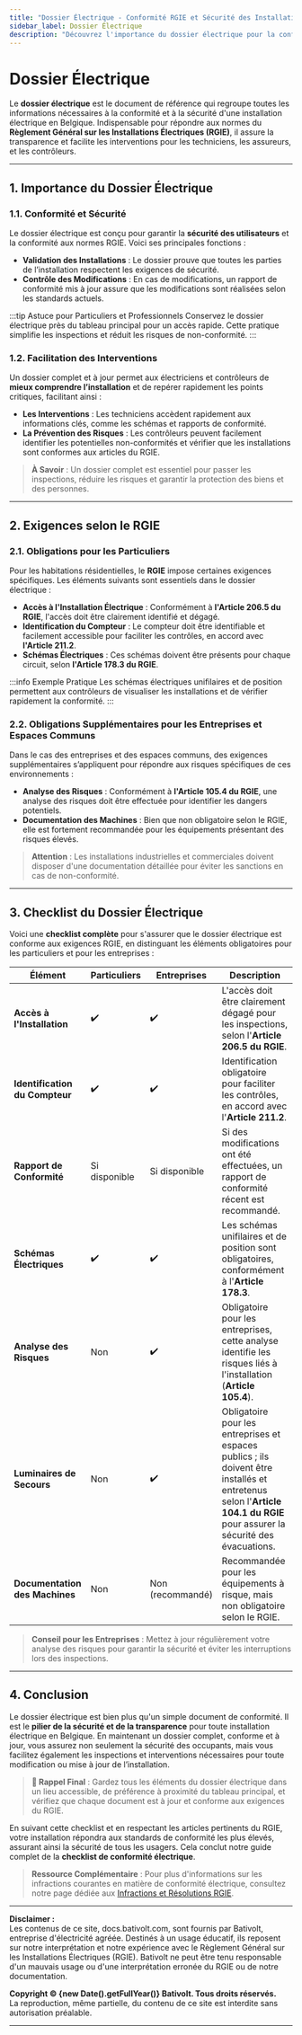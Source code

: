 ```yaml
---
title: "Dossier Électrique - Conformité RGIE et Sécurité des Installations"
sidebar_label: Dossier Électrique
description: "Découvrez l'importance du dossier électrique pour la conformité RGIE en Belgique. Guide complet incluant les exigences, la checklist essentielle et les normes de sécurité pour les particuliers et entreprises."
---
```


# Dossier Électrique

Le **dossier électrique** est le document de référence qui regroupe toutes les informations nécessaires à la conformité et à la sécurité d'une installation électrique en Belgique. Indispensable pour répondre aux normes du **Règlement Général sur les Installations Électriques (RGIE)**, il assure la transparence et facilite les interventions pour les techniciens, les assureurs, et les contrôleurs.

---

## 1. Importance du Dossier Électrique

### 1.1. Conformité et Sécurité

Le dossier électrique est conçu pour garantir la **sécurité des utilisateurs** et la conformité aux normes RGIE. Voici ses principales fonctions :

- **Validation des Installations** : Le dossier prouve que toutes les parties de l’installation respectent les exigences de sécurité.
- **Contrôle des Modifications** : En cas de modifications, un rapport de conformité mis à jour assure que les modifications sont réalisées selon les standards actuels.

:::tip Astuce pour Particuliers et Professionnels
Conservez le dossier électrique près du tableau principal pour un accès rapide. Cette pratique simplifie les inspections et réduit les risques de non-conformité.
:::

### 1.2. Facilitation des Interventions

Un dossier complet et à jour permet aux électriciens et contrôleurs de **mieux comprendre l’installation** et de repérer rapidement les points critiques, facilitant ainsi :

- **Les Interventions** : Les techniciens accèdent rapidement aux informations clés, comme les schémas et rapports de conformité.
- **La Prévention des Risques** : Les contrôleurs peuvent facilement identifier les potentielles non-conformités et vérifier que les installations sont conformes aux articles du RGIE.

> **À Savoir** : Un dossier complet est essentiel pour passer les inspections, réduire les risques et garantir la protection des biens et des personnes.

---

## 2. Exigences selon le RGIE

### 2.1. Obligations pour les Particuliers

Pour les habitations résidentielles, le **RGIE** impose certaines exigences spécifiques. Les éléments suivants sont essentiels dans le dossier électrique :

- **Accès à l'Installation Électrique** : Conformément à **l'Article 206.5 du RGIE**, l'accès doit être clairement identifié et dégagé.
- **Identification du Compteur** : Le compteur doit être identifiable et facilement accessible pour faciliter les contrôles, en accord avec **l'Article 211.2**.
- **Schémas Électriques** : Ces schémas doivent être présents pour chaque circuit, selon **l'Article 178.3 du RGIE**.

:::info Exemple Pratique
Les schémas électriques unifilaires et de position permettent aux contrôleurs de visualiser les installations et de vérifier rapidement la conformité.
:::

### 2.2. Obligations Supplémentaires pour les Entreprises et Espaces Communs

Dans le cas des entreprises et des espaces communs, des exigences supplémentaires s’appliquent pour répondre aux risques spécifiques de ces environnements :

- **Analyse des Risques** : Conformément à **l'Article 105.4 du RGIE**, une analyse des risques doit être effectuée pour identifier les dangers potentiels.
- **Documentation des Machines** : Bien que non obligatoire selon le RGIE, elle est fortement recommandée pour les équipements présentant des risques élevés.

> **Attention** : Les installations industrielles et commerciales doivent disposer d'une documentation détaillée pour éviter les sanctions en cas de non-conformité.

---

## 3. Checklist du Dossier Électrique

Voici une **checklist complète** pour s'assurer que le dossier électrique est conforme aux exigences RGIE, en distinguant les éléments obligatoires pour les particuliers et pour les entreprises :

| **Élément**                         | **Particuliers** | **Entreprises** | **Description**                                                                                          |
|-------------------------------------|------------------|-----------------|----------------------------------------------------------------------------------------------------------|
| **Accès à l'Installation**          | ✔️               | ✔️              | L'accès doit être clairement dégagé pour les inspections, selon l'**Article 206.5 du RGIE**.             |
| **Identification du Compteur**      | ✔️               | ✔️              | Identification obligatoire pour faciliter les contrôles, en accord avec l'**Article 211.2**.             |
| **Rapport de Conformité**           | Si disponible   | Si disponible   | Si des modifications ont été effectuées, un rapport de conformité récent est recommandé.                 |
| **Schémas Électriques**             | ✔️               | ✔️              | Les schémas unifilaires et de position sont obligatoires, conformément à l'**Article 178.3**.           |
| **Analyse des Risques**             | Non             | ✔️              | Obligatoire pour les entreprises, cette analyse identifie les risques liés à l'installation (**Article 105.4**). |
| **Luminaires de Secours**           | Non             | ✔️              | Obligatoire pour les entreprises et espaces publics ; ils doivent être installés et entretenus selon l'**Article 104.1 du RGIE** pour assurer la sécurité des évacuations. |
| **Documentation des Machines**      | Non             | Non (recommandé) | Recommandée pour les équipements à risque, mais non obligatoire selon le RGIE.                           |

> **Conseil pour les Entreprises** : Mettez à jour régulièrement votre analyse des risques pour garantir la sécurité et éviter les interruptions lors des inspections.

---

## 4. Conclusion

Le dossier électrique est bien plus qu'un simple document de conformité. Il est le **pilier de la sécurité et de la transparence** pour toute installation électrique en Belgique. En maintenant un dossier complet, conforme et à jour, vous assurez non seulement la sécurité des occupants, mais vous facilitez également les inspections et interventions nécessaires pour toute modification ou mise à jour de l’installation.

> **📢 Rappel Final** : Gardez tous les éléments du dossier électrique dans un lieu accessible, de préférence à proximité du tableau principal, et vérifiez que chaque document est à jour et conforme aux exigences du RGIE.

En suivant cette checklist et en respectant les articles pertinents du RGIE, votre installation répondra aux standards de conformité les plus élevés, assurant ainsi la sécurité de tous les usagers. Cela conclut notre guide complet de la **checklist de conformité électrique**.

> **Ressource Complémentaire** : Pour plus d'informations sur les infractions courantes en matière de conformité électrique, consultez notre page dédiée aux [Infractions et Résolutions RGIE](https://docs.bativolt.com/docs/infractions/).

---

**Disclaimer :**  
Les contenus de ce site, docs.bativolt.com, sont fournis par Bativolt, entreprise d'électricité agréée. Destinés à un usage éducatif, ils reposent sur notre interprétation et notre expérience avec le Règlement Général sur les Installations Électriques (RGIE). Bativolt ne peut être tenu responsable d'un mauvais usage ou d'une interprétation erronée du RGIE ou de notre documentation.

**Copyright © {new Date().getFullYear()} Bativolt. Tous droits réservés.**  
La reproduction, même partielle, du contenu de ce site est interdite sans autorisation préalable.

---
